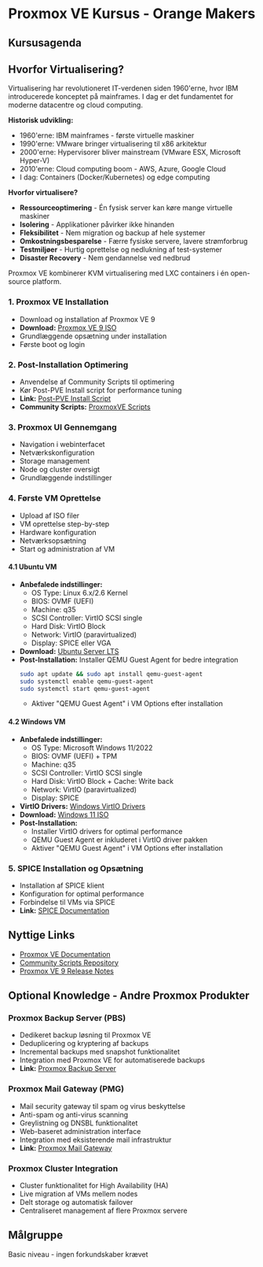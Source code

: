 # Proxmox VE Kursus - Orange Makers

## Kursusagenda

## Hvorfor Virtualisering?

Virtualisering har revolutioneret IT-verdenen siden 1960'erne, hvor IBM introducerede konceptet på mainframes. 
I dag er det fundamentet for moderne datacentre og cloud computing.

**Historisk udvikling:**
- 1960'erne: IBM mainframes - første virtuelle maskiner
- 1990'erne: VMware bringer virtualisering til x86 arkitektur
- 2000'erne: Hypervisorer bliver mainstream (VMware ESX, Microsoft Hyper-V)
- 2010'erne: Cloud computing boom - AWS, Azure, Google Cloud
- I dag: Containers (Docker/Kubernetes) og edge computing

**Hvorfor virtualisere?**
- **Ressourceoptimering** - Én fysisk server kan køre mange virtuelle maskiner
- **Isolering** - Applikationer påvirker ikke hinanden
- **Fleksibilitet** - Nem migration og backup af hele systemer
- **Omkostningsbesparelse** - Færre fysiske servere, lavere strømforbrug
- **Testmiljøer** - Hurtig oprettelse og nedlukning af test-systemer
- **Disaster Recovery** - Nem gendannelse ved nedbrud

Proxmox VE kombinerer KVM virtualisering med LXC containers i én open-source platform.

### 1. Proxmox VE Installation
- Download og installation af Proxmox VE 9
- **Download:** [Proxmox VE 9 ISO](https://www.proxmox.com/en/downloads/proxmox-virtual-environment)
- Grundlæggende opsætning under installation
- Første boot og login

### 2. Post-Installation Optimering
- Anvendelse af Community Scripts til optimering
- Kør Post-PVE Install script for performance tuning
- **Link:** [Post-PVE Install Script](https://community-scripts.github.io/ProxmoxVE/scripts?id=post-pve-install)
- **Community Scripts:** [ProxmoxVE Scripts](https://community-scripts.github.io/ProxmoxVE/)

### 3. Proxmox UI Gennemgang
- Navigation i webinterfacet
- Netværkskonfiguration
- Storage management
- Node og cluster oversigt
- Grundlæggende indstillinger

### 4. Første VM Oprettelse
- Upload af ISO filer
- VM oprettelse step-by-step
- Hardware konfiguration
- Netværksopsætning
- Start og administration af VM

#### 4.1 Ubuntu VM
- **Anbefalede indstillinger:**
  - OS Type: Linux 6.x/2.6 Kernel
  - BIOS: OVMF (UEFI)
  - Machine: q35
  - SCSI Controller: VirtIO SCSI single
  - Hard Disk: VirtIO Block
  - Network: VirtIO (paravirtualized)
  - Display: SPICE eller VGA
- **Download:** [Ubuntu Server LTS](https://ubuntu.com/download/server)
- **Post-Installation:** Installer QEMU Guest Agent for bedre integration
  ```bash
  sudo apt update && sudo apt install qemu-guest-agent
  sudo systemctl enable qemu-guest-agent
  sudo systemctl start qemu-guest-agent
  ```
  - Aktiver "QEMU Guest Agent" i VM Options efter installation

#### 4.2 Windows VM
- **Anbefalede indstillinger:**
  - OS Type: Microsoft Windows 11/2022
  - BIOS: OVMF (UEFI) + TPM
  - Machine: q35
  - SCSI Controller: VirtIO SCSI single
  - Hard Disk: VirtIO Block + Cache: Write back
  - Network: VirtIO (paravirtualized)
  - Display: SPICE
- **VirtIO Drivers:** [Windows VirtIO Drivers](https://pve.proxmox.com/wiki/Windows_VirtIO_Drivers)
- **Download:** [Windows 11 ISO](https://www.microsoft.com/software-download/windows11)
- **Post-Installation:** 
  - Installer VirtIO drivers for optimal performance
  - QEMU Guest Agent er inkluderet i VirtIO driver pakken
  - Aktiver "QEMU Guest Agent" i VM Options efter installation

### 5. SPICE Installation og Opsætning
- Installation af SPICE klient
- Konfiguration for optimal performance
- Forbindelse til VMs via SPICE
- **Link:** [SPICE Documentation](https://pve.proxmox.com/wiki/SPICE)

## Nyttige Links
- [Proxmox VE Documentation](https://pve.proxmox.com/pve-docs/)
- [Community Scripts Repository](https://community-scripts.github.io/ProxmoxVE/)
- [Proxmox VE 9 Release Notes](https://pve.proxmox.com/wiki/Roadmap#Proxmox_VE_9.x)

## Optional Knowledge - Andre Proxmox Produkter

### Proxmox Backup Server (PBS)
- Dedikeret backup løsning til Proxmox VE
- Deduplicering og kryptering af backups
- Incremental backups med snapshot funktionalitet
- Integration med Proxmox VE for automatiserede backups
- **Link:** [Proxmox Backup Server](https://www.proxmox.com/en/proxmox-backup-server)

### Proxmox Mail Gateway (PMG)
- Mail security gateway til spam og virus beskyttelse
- Anti-spam og anti-virus scanning
- Greylistning og DNSBL funktionalitet
- Web-baseret administration interface
- Integration med eksisterende mail infrastruktur
- **Link:** [Proxmox Mail Gateway](https://www.proxmox.com/en/proxmox-mail-gateway)

### Proxmox Cluster Integration
- Cluster funktionalitet for High Availability (HA)
- Live migration af VMs mellem nodes
- Delt storage og automatisk failover
- Centraliseret management af flere Proxmox servere

## Målgruppe
Basic niveau - ingen forkundskaber krævet